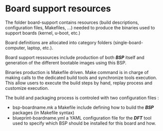 # Board support resources
The folder board-support contains resources (build descriptions, configuration files, Makefiles, ...) needed to produce the binaries used to support boards (kernel, u-boot, etc.)

Board definitions are allocated into category folders (single-board-computer, laptop, etc.).

Board support ressources include production of both ***BSP*** itself and generation of the different bootable images using this BSP.

Binaries production is Makefile driven. Make command is in charge of making calls to the dedicated build tools and synchronize tools execution.
This allow users to execute the build steps by hand, replay process and customize execution.

The build and packaging process is controled with two configuration files :
* bsp-boardname.mk a Makefile include defining how to build the ***BSP*** packages (in Makefile syntax)
* blueprint-boardname.yml a YAML configuration file for the ***DFT*** tool used to specify which BSP should be installed for this board and how.
